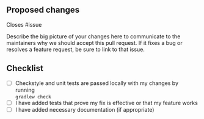 ## Proposed changes

Closes #issue

Describe the big picture of your changes here to communicate to the maintainers why we should accept this pull request.
If it fixes a bug or resolves a feature request, be sure to link to that issue.

## Checklist

- [ ] Checkstyle and unit tests are passed locally with my changes by running <br>`gradlew check`
- [ ] I have added tests that prove my fix is effective or that my feature works
- [ ] I have added necessary documentation (if appropriate)
